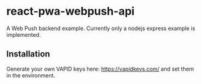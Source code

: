# react-pwa-webpush-api
A Web Push backend example. Currently only a nodejs express example is implemented.

## Installation
Generate your own VAPID keys here: https://vapidkeys.com/ and set them in the environment.

